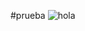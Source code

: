 #prueba
![hola][1]











[1]:https://www.frlp.utn.edu.ar/sites/default/files/inline-images/sistemas_0.jpg